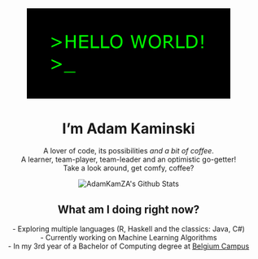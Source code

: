 <div align="center">
  <img src="hiGIF.gif" width="400px">
  <h1> I’m Adam Kaminski </h1>
  <p> A lover of code, its possibilities <i>and a bit of coffee</i>. <br>
    A learner, team-player, team-leader and an optimistic go-getter! <br>
    Take a look around, get comfy, coffee?
  </p>
</div>
<div align="center">
  <img src="https://github-readme-stats.vercel.app/api?username=AdamKamZA&include_all_commits=true&count_private=true&show_icons=true&line_height=20&title_color=7A7ADB&icon_color=2234AE&text_color=D3D3D3&bg_color=0,000000,130F40" alt="AdamKamZA's Github Stats">  
</div>

<div align="center">
  <h2> What am I doing right now? </h2>  
    - Exploring multiple languages (R, Haskell and the classics: Java, C#) <br>
    - Currently working on Machine Learning Algorithms <br>
    - In my 3rd year of a Bachelor of Computing degree at <a href="https://www.belgiumcampus.ac.za/bachelor-of-computing/" target="__blank">Belgium Campus</a><br>
  
</div>

<!---
AdamKamZA/AdamKamZA is a ✨ special ✨ repository because its `README.md` (this file) appears on your GitHub profile.
You can click the Preview link to take a look at your changes.
--->
